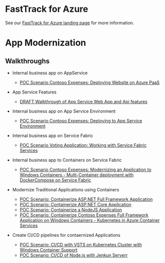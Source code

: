 # FastTrack for Azure

See our [FastTrack for Azure landing page](https://github.com/Azure/FastTrackForAzure) for more information.


# App Modernization

## Walkthroughs

* Internal business app on AppService
    * [POC Scenario Contoso Expenses: Deploying Website on Azure PaaS](app-service/articles/app-service.md)
    
* App Service Features
    * [DRAFT Walkthrough of App Service Web App and Api features](webapps-features-walkthrough/fta-webapp-features-demo.md)

* Internal business app on App Service Environment
    * [POC Scenario Contoso Expenses: Deploying to App Service Environment](app-service-environment/ase-walkthrough.md)
    
* Internal business app on Service Fabric
    * [POC Scenario Voting Application: Working with Service Fabric Services](service-fabric/articles/serivce-fabric.md)

* Internal business app to Containers on Service Fabric
   <!-- * [POC Scenario: Modernizing an Application to Windows Containers on Service Fabric](containers-on-service-fabric/articles/containers-on-service-fabric.md) -->
    * [POC Scenario Contoso Expenses: Modernizing an Application to Windows Containers - Multi-Container deployment with DockerCompose on Service Fabric](containers-on-service-fabric/articles/containers-on-service-fabric-with-compose.md)

* Modernize Traditional Applications using Containers
   * [POC Scenario: Containerize ASP.NET Full Framework Application](containers/articles/aspnet-fullframework.md)
   * [POC Scenario: Containerize ASP.NET Core Application](containers/articles/aspnet-core.md)
   * [POC Scenario: Containerize a NodeJS Application](containers/articles/node-todo.md)
  <!--
   * [POC Scenario: Containerize Contoso Expenses Full Framework Application on Windows Containers](containers/articles/contoso-expenses-fullframework-win-containers.md) -->
   * [POC Scenario: Containerize Contoso Expenses Full Framework Application on Windows Containers - Kubernetes in Azure Container Services](containers/articles/acs-with-kubernetes.md)

* Create CI/CD pipelines for contaernized Applications
   * [POC Scenario: CI/CD with VSTS on Kubernetes Cluster with Windows Container Support](containers/articles/vsts-with-kubernetes.md)
   * [POC Scenario: CI/CD of Node.js with Jenkun Serverr](containers/articles/containers/articles/deploy-container-on-jenkins.md)
